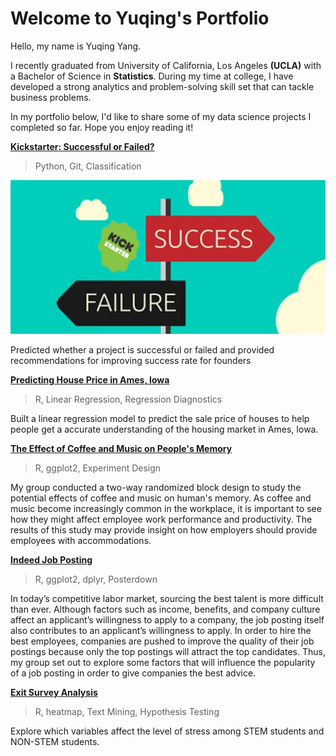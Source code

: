 # Welcome to Yuqing's Portfolio

Hello, my name is Yuqing Yang.

I recently graduated from University of California, Los Angeles **(UCLA)** with a Bachelor of Science in **Statistics**. During my time at college, I have developed a strong analytics and problem-solving skill set that can tackle business problems.

In my portfolio below, I'd like to share some of my data science projects I completed so far. Hope you enjoy reading it!

[**Kickstarter: Successful or Failed?**](https://github.com/yyuqing-42/Kickstarter-Classification)

> Python, 
> Git,
> Classification

![](/images/Kickstarter.jpg)

Predicted whether a project is successful or failed and provided recommendations for improving success rate for founders


[**Predicting House Price in Ames, Iowa**](https://github.com/yyuqing-42/Predicting-Housing-Prices)

> R,
> Linear Regression,
> Regression Diagnostics

Built a linear regression model to predict the sale price of houses to help people get a accurate understanding of the housing market in Ames, Iowa.

[**The Effect of Coffee and Music on People's Memory**](https://github.com/yyuqing-42/The-Effects-of-Coffee-and-Music-on-Human-s-memory-)

> R, 
> ggplot2,
> Experiment Design

My group conducted a two-way randomized block design to study the potential effects of coffee and music on human's memory. As coffee and music become increasingly common in the workplace, it is important to see how they might affect employee work performance and productivity. The results of this study may provide insight on how employers should provide employees with accommodations.

[**Indeed Job Posting**](https://github.com/yyuqing-42/Indeed-Job-Posting)

> R,
> ggplot2,
> dplyr,
> Posterdown

In today’s competitive labor market, sourcing the best talent is more difficult than ever. Although factors such as income, benefits, and company culture affect an applicant’s willingness to apply to a company, the job posting itself also contributes to an applicant’s willingness to apply. In order to hire the best employees, companies are pushed to improve the quality of their job postings because only the top postings will attract the top candidates. Thus, my group set out to explore some factors that will influence the popularity of a job posting in order to give companies the best advice.

[**Exit Survey Analysis**](https://github.com/yyuqing-42/STATS-141SL-STEM-Survey-Analysis)

> R, 
> heatmap,
> Text Mining,
> Hypothesis Testing

Explore which variables affect the level of stress among STEM students and NON-STEM students.
